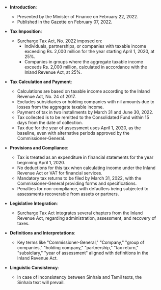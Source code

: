 - **Introduction**:
  - Presented by the Minister of Finance on February 22, 2022.
  - Published in the Gazette on February 07, 2022.

- **Tax Imposition**:
  - Surcharge Tax Act, No. 2022 imposed on:
    - Individuals, partnerships, or companies with taxable income exceeding Rs. 2,000 million for the year starting April 1, 2020, at 25%.
    - Companies in groups where the aggregate taxable income exceeds Rs. 2,000 million, calculated in accordance with the Inland Revenue Act, at 25%.

- **Tax Calculation and Payment**:
  - Calculations are based on taxable income according to the Inland Revenue Act, No. 24 of 2017.
  - Excludes subsidiaries or holding companies with nil amounts due to losses from the aggregate taxable income.
  - Payment of tax in two installments by March 31 and June 30, 2022.
  - Tax collected is to be remitted to the Consolidated Fund within 15 days from the date of collection.
  - Tax due for the year of assessment uses April 1, 2020, as the baseline, even with alternative periods approved by the Commissioner-General.
  
- **Provisions and Compliance**:
  - Tax is treated as an expenditure in financial statements for the year beginning April 1, 2020.
  - No deductions for this tax when calculating income under the Inland Revenue Act or VAT for financial services.
  - Mandatory tax returns to be filed by March 31, 2022, with the Commissioner-General providing forms and specifications.
  - Penalties for non-compliance, with defaulters being subjected to assessments recoverable from assets or partners.

- **Legislative Integration**:
  - Surcharge Tax Act integrates several chapters from the Inland Revenue Act, regarding administration, assessment, and recovery of taxes.
  
- **Definitions and Interpretations**:
  - Key terms like "Commissioner-General," "Company," "group of companies," "holding company," "partnership," "tax return," "subsidiary," "year of assessment" aligned with definitions in the Inland Revenue Act.

- **Linguistic Consistency**:
  - In case of inconsistency between Sinhala and Tamil texts, the Sinhala text will prevail.